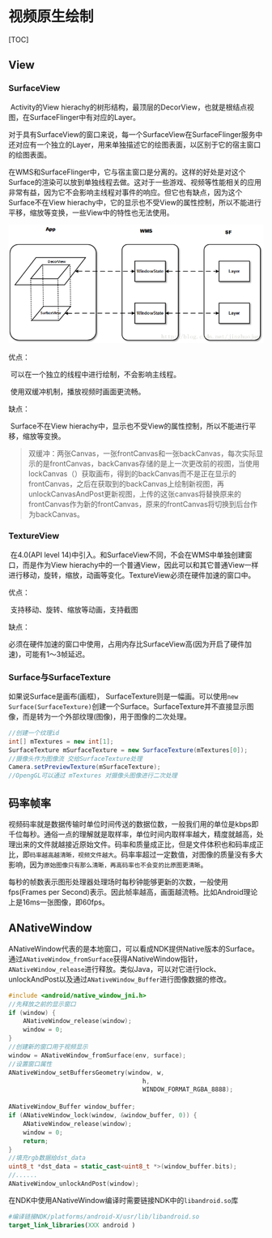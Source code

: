 # 视频原生绘制

[TOC]

## View

### SurfaceView

​	Activity的View hierachy的树形结构，最顶层的DecorView，也就是根结点视图，在SurfaceFlinger中有对应的Layer。

​	对于具有SurfaceView的窗口来说，每一个SurfaceView在SurfaceFlinger服务中还对应有一个独立的Layer，用来单独描述它的绘图表面，以区别于它的宿主窗口的绘图表面。

​	在WMS和SurfaceFlinger中，它与宿主窗口是分离的。这样的好处是对这个Surface的渲染可以放到单独线程去做。这对于一些游戏、视频等性能相关的应用非常有益，因为它不会影响主线程对事件的响应。但它也有缺点，因为这个Surface不在View hierachy中，它的显示也不受View的属性控制，所以不能进行平移，缩放等变换，一些View中的特性也无法使用。

![surfaceView](imgs/surfaceView.png)



优点：

​	可以在一个独立的线程中进行绘制，不会影响主线程。

​	使用双缓冲机制，播放视频时画面更流畅。

缺点：	

​	Surface不在View hierachy中，显示也不受View的属性控制，所以不能进行平移，缩放等变换。



> 双缓冲：两张Canvas，一张frontCanvas和一张backCanvas，每次实际显示的是frontCanvas，backCanvas存储的是上一次更改前的视图，当使用lockCanvas（）获取画布，得到的backCanvas而不是正在显示的frontCanvas，之后在获取到的backCanvas上绘制新视图，再unlockCanvasAndPost更新视图，上传的这张canvas将替换原来的frontCanvas作为新的frontCanvas，原来的frontCanvas将切换到后台作为backCanvas。



### TextureView

​	在4.0(API level 14)中引入。和SurfaceView不同，不会在WMS中单独创建窗口，而是作为View hierachy中的一个普通View，因此可以和其它普通View一样进行移动，旋转，缩放，动画等变化。TextureView必须在硬件加速的窗口中。

优点：

​	支持移动、旋转、缩放等动画，支持截图

缺点：

​	必须在硬件加速的窗口中使用，占用内存比SurfaceView高(因为开启了硬件加速)，可能有1〜3帧延迟。





### Surface与SurfaceTexture

​	如果说Surface是画布(画框)， SurfaceTexture则是一幅画。可以使用`new Surface(SurfaceTexture)`创建一个Surface。SurfaceTexture并不直接显示图像，而是转为一个外部纹理(图像)，用于图像的二次处理。

```java
//创建一个纹理id
int[] mTextures = new int[1];
SurfaceTexture mSurfaceTexture = new SurfaceTexture(mTextures[0]);
//摄像头作为图像流 交给SurfaceTexture处理
Camera.setPreviewTexture(mSurfaceTexture);
//OpengGL可以通过 mTextures 对摄像头图像进行二次处理
```

 



## 码率帧率

​	视频码率就是数据传输时单位时间传送的数据位数，一般我们用的单位是kbps即千位每秒。通俗一点的理解就是取样率，单位时间内取样率越大，精度就越高，处理出来的文件就越接近原始文件。码率和质量成正比，但是文件体积也和码率成正比，即`码率越高越清晰，视频文件越大`。码率率超过一定数值，对图像的质量没有多大影响，因为`原始图像只有那么清晰，再高码率也不会变的比原图更清晰`。

​	每秒的帧数表示图形处理器处理场时每秒钟能够更新的次数，一般使用fps(Frames per Second)表示。因此帧率越高，画面越流畅。比如Android理论上是16ms一张图像，即60fps。



## ANativeWindow

​	ANativeWindow代表的是本地窗口，可以看成NDK提供Native版本的Surface。通过`ANativeWindow_fromSurface`获得ANativeWindow指针，`ANativeWindow_release`进行释放。类似Java，可以对它进行lock、unlockAndPost以及通过`ANativeWindow_Buffer`进行图像数据的修改。

```c++
#include <android/native_window_jni.h>
//先释放之前的显示窗口
if (window) {
	ANativeWindow_release(window);
	window = 0;
}
//创建新的窗口用于视频显示
window = ANativeWindow_fromSurface(env, surface);
//设置窗口属性
ANativeWindow_setBuffersGeometry(window, w,
                                     h,
                                     WINDOW_FORMAT_RGBA_8888);

ANativeWindow_Buffer window_buffer;
if (ANativeWindow_lock(window, &window_buffer, 0)) {
	ANativeWindow_release(window);
	window = 0;
	return;
}
//填充rgb数据给dst_data
uint8_t *dst_data = static_cast<uint8_t *>(window_buffer.bits);
//......
ANativeWindow_unlockAndPost(window);
```

在NDK中使用ANativeWindow编译时需要链接NDK中的`libandroid.so`库

```cmake
#编译链接NDK/platforms/android-X/usr/lib/libandroid.so
target_link_libraries(XXX android )
```

